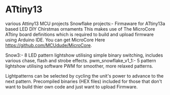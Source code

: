 # ATtiny13
various Attiny13 MCU projects
Snowflake projects:-
Firmaware for ATtiny13a based LED DIY Chirstmas ornaments 
This makes use of The MicroCore ATtiny board definitions which is required to build and upload firmware using Arduino IDE.
You can get MicroCore Here https://github.com/MCUdude/MicroCore. 

Snow3:- 8 LED pattern lightshow utilising simple binary switching, includes various chase, flash and strobe effects.
pwm_snowflake_v1_1:-  5 pattern lightshow utilising software PWM for smoother, more relaxed patterns. 

Lightpatterns can be selected by cycling the unit's power to advance to the next pattern.
Precompiled binaries (HEX files) included for those that don't want to build thier own code and just want to upload Firmware.
